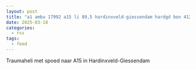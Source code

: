 ```yaml
---
layout: post
title: "a1 ambu 17992 a15 li 89,5 hardinxveld-giessendam hardgd bon 41242"
date: 2025-03-18
categories: 
  - rss
tags: 
  - feed
---
```


Traumaheli met spoed naar A15 in Hardinxveld-Giessendam

